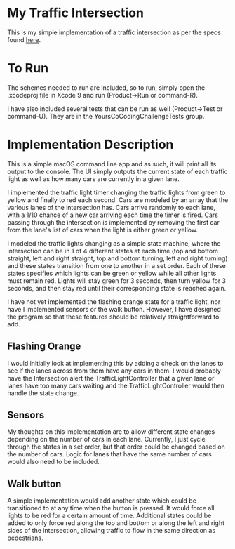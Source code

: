 # My Traffic Intersection

This is my simple implementation of a traffic intersection as per the specs found [here](https://github.com/yoursco/interview/blob/master/INTERSECTION.md).

# To Run

The schemes needed to run are included, so to run, simply open the .xcodeproj file in Xcode 9 and run (Product->Run or command-R).

I have also included several tests that can be run as well (Product->Test or command-U). They are in the YoursCoCodingChallengeTests group.

# Implementation Description

This is a simple macOS command line app and as such, it will print all its output to the console. The UI simply outputs the current state of each traffic light as well as how many cars are currently in a given lane.

I implemented the traffic light timer changing the traffic lights from green to yellow and finally to red each second. Cars are modeled by an array that the various lanes of the intersection has. Cars arrive randomly to each lane, with a 1/10 chance of a new car arriving each time the timer is fired. Cars passing through the intersection is implemented by removing the first car from the lane's list of cars when the light is either green or yellow.

I modeled the traffic lights changing as a simple state machine, where the intersection can be in 1 of 4 different states at each time (top and bottom straight, left and right straight, top and bottom turning, left and right turning) and these states transition from one to another in a set order. Each of these states specifies which lights can be green or yellow while all other lights must remain red. Lights will stay green for 3 seconds, then turn yellow for 3 seconds, and then stay red until their corresponding state is reached again.

I have not yet implemented the flashing orange state for a traffic light, nor have I implemented sensors or the walk button. However, I have designed the program so that these features should be relatively straightforward to add.

## Flashing Orange

I would initially look at implementing this by adding a check on the lanes to see if the lanes across from them have any cars in them. I would probably have the Intersection alert the TrafficLightController that a given lane or lanes have too many cars waiting and the TrafficLightController would then handle the state change.

## Sensors

My thoughts on this implementation are to allow different state changes depending on the number of cars in each lane. Currently, I just cycle through the states in a set order, but that order could be changed based on the number of cars. Logic for lanes that have the same number of cars would also need to be included.

## Walk button

A simple implementation would add another state which could be transitioned to at any time when the button is pressed. It would force all lights to be red for a certain amount of time. Additional states could be added to only force red along the top and bottom or along the left and right sides of the intersection, allowing traffic to flow in the same direction as pedestrians.